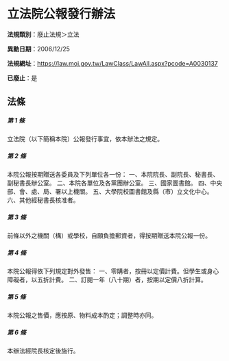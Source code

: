 # 立法院公報發行辦法

**法規類別**：廢止法規＞立法

**異動日期**：2006/12/25  

**法規網址**：https://law.moj.gov.tw/LawClass/LawAll.aspx?pcode=A0030137

**已廢止**：是



## 法條
##### 第 1 條
立法院（以下簡稱本院）公報發行事宜，依本辦法之規定。

##### 第 2 條
本院公報按期贈送各委員及下列單位各一份：
一、本院院長、副院長、秘書長、副秘書長辦公室。
二、本院各單位及各黨團辦公室。
三、國家圖書館。
四、中央部、會、處、局、署以上機關。
五、大學院校圖書館及縣（市）立文化中心。
六、其他經秘書長核准者。

##### 第 3 條
前條以外之機關（構）或學校，自願負擔郵資者，得按期贈送本院公報一份。

##### 第 4 條
本院公報得依下列規定對外發售：
一、零購者，按冊以定價計費。但學生或身心障礙者，以五折計費。
二、訂閱一年（八十期）者，按期以定價八折計算。

##### 第 5 條
本院公報之售價，應按原、物料成本酌定；調整時亦同。

##### 第 6 條
本辦法經院長核定後施行。



